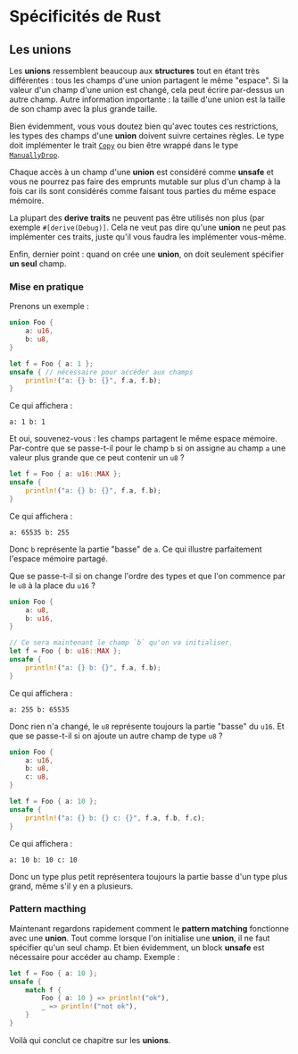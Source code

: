 # Spécificités de Rust

## Les unions

Les **unions** ressemblent beaucoup aux **structures** tout en étant très différentes : tous les champs d'une union partagent le même "espace". Si la valeur d'un champ d'une union est changé, cela peut écrire par-dessus un autre champ. Autre information importante : la taille d'une union est la taille de son champ avec la plus grande taille.

Bien évidemment, vous vous doutez bien qu'avec toutes ces restrictions, les types des champs d'une **union** doivent suivre certaines règles. Le type doit implémenter le trait [`Copy`](https://doc.rust-lang.org/std/marker/trait.Copy.html) ou bien être wrappé dans le type [`ManuallyDrop`](https://doc.rust-lang.org/std/mem/struct.ManuallyDrop.html).

Chaque accès à un champ d'une **union** est considéré comme **unsafe** et vous ne pourrez pas faire des emprunts mutable sur plus d'un champ à la fois car ils sont considérés comme faisant tous parties du même espace mémoire.

La plupart des **derive traits** ne peuvent pas être utilisés non plus (par exemple `#[derive(Debug)]`. Cela ne veut pas dire qu'une **union** ne peut pas implémenter ces traits, juste qu'il vous faudra les implémenter vous-même.

Enfin, dernier point : quand on crée une **union**, on doit seulement spécifier **un seul** champ.

### Mise en pratique

Prenons un exemple :

```Rust
union Foo {
    a: u16,
    b: u8,
}

let f = Foo { a: 1 };
unsafe { // nécessaire pour accéder aux champs
    println!("a: {} b: {}", f.a, f.b);
}
```

Ce qui affichera :

```console
a: 1 b: 1
```

Et oui, souvenez-vous : les champs partagent le même espace mémoire. Par-contre que se passe-t-il pour le champ `b` si on assigne au champ `a` une valeur plus grande que ce peut contenir un `u8` ?

```Rust
let f = Foo { a: u16::MAX };
unsafe {
    println!("a: {} b: {}", f.a, f.b);
}
```

Ce qui affichera :

```console
a: 65535 b: 255
```

Donc `b` représente la partie "basse" de `a`. Ce qui illustre parfaitement l'espace mémoire partagé.

Que se passe-t-il si on change l'ordre des types et que l'on commence par le `u8` à la place du `u16` ?

```Rust
union Foo {
    a: u8,
    b: u16,
}

// Ce sera maintenant le champ `b` qu'on va initialiser.
let f = Foo { b: u16::MAX };
unsafe {
    println!("a: {} b: {}", f.a, f.b);
}
```

Ce qui affichera :

```console
a: 255 b: 65535
```

Donc rien n'a changé, le `u8` représente toujours la partie "basse" du `u16`. Et que se passe-t-il si on ajoute un autre champ de type `u8` ?

```Rust
union Foo {
    a: u16,
    b: u8,
    c: u8,
}

let f = Foo { a: 10 };
unsafe {
    println!("a: {} b: {} c: {}", f.a, f.b, f.c);
}
```

Ce qui affichera :

```console
a: 10 b: 10 c: 10
```

Donc un type plus petit représentera toujours la partie basse d'un type plus grand, même s'il y en a plusieurs.

### Pattern macthing

Maintenant regardons rapidement comment le **pattern matching** fonctionne avec une **union**. Tout comme lorsque l'on initialise une **union**, il ne faut spécifier qu'un seul champ. Et bien évidemment, un block **unsafe** est nécessaire pour accéder au champ. Exemple :

```Rust
let f = Foo { a: 10 };
unsafe {
    match f {
        Foo { a: 10 } => println!("ok"),
        _ => println!("not ok"),
    }
}
```

Voilà qui conclut ce chapitre sur les **unions**.
